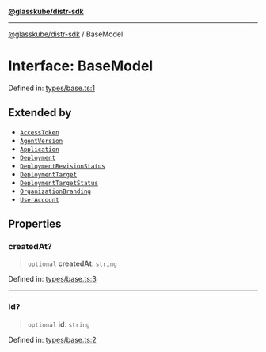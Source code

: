 [**@glasskube/distr-sdk**](../README.md)

***

[@glasskube/distr-sdk](../README.md) / BaseModel

# Interface: BaseModel

Defined in: [types/base.ts:1](https://github.com/glasskube/distr/blob/1c5d885406264f4301a9de61610438b702cea814/sdk/js/src/types/base.ts#L1)

## Extended by

- [`AccessToken`](AccessToken.md)
- [`AgentVersion`](AgentVersion.md)
- [`Application`](Application.md)
- [`Deployment`](Deployment.md)
- [`DeploymentRevisionStatus`](DeploymentRevisionStatus.md)
- [`DeploymentTarget`](DeploymentTarget.md)
- [`DeploymentTargetStatus`](DeploymentTargetStatus.md)
- [`OrganizationBranding`](OrganizationBranding.md)
- [`UserAccount`](UserAccount.md)

## Properties

### createdAt?

> `optional` **createdAt**: `string`

Defined in: [types/base.ts:3](https://github.com/glasskube/distr/blob/1c5d885406264f4301a9de61610438b702cea814/sdk/js/src/types/base.ts#L3)

***

### id?

> `optional` **id**: `string`

Defined in: [types/base.ts:2](https://github.com/glasskube/distr/blob/1c5d885406264f4301a9de61610438b702cea814/sdk/js/src/types/base.ts#L2)
